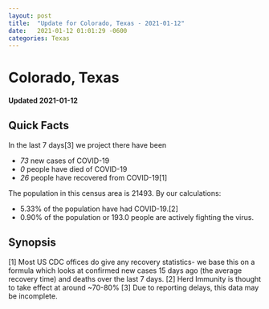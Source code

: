 ```yaml
---
layout: post
title:  "Update for Colorado, Texas - 2021-01-12"
date:   2021-01-12 01:01:29 -0600
categories: Texas
---
```


# Colorado, Texas
#### Updated 2021-01-12

## Quick Facts

In the last 7 days[3] we project there have been
- *73* new cases of COVID-19
- *0* people have died of COVID-19
- *26* people have recovered from COVID-19[1]

The population in this census area is 21493. By our calculations:
- 5.33% of the population have had COVID-19.[2]
- 0.90% of the population or 193.0 people are actively fighting the virus.

## Synopsis




[1] Most US CDC offices do give any recovery statistics- we base this on a formula which looks at confirmed new cases
15 days ago (the average recovery time) and deaths over the last 7 days.
[2] Herd Immunity is thought to take effect at around ~70-80%
[3] Due to reporting delays, this data may be incomplete. 
    